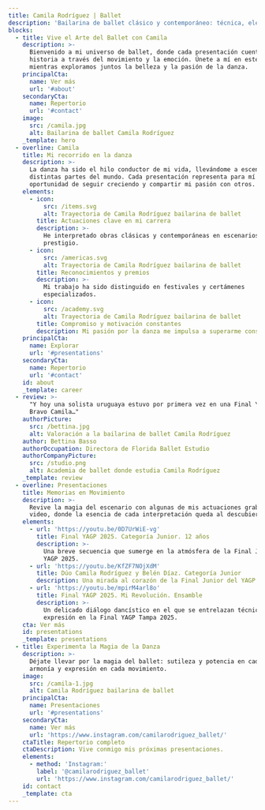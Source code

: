 ```yaml
---
title: Camila Rodríguez | Ballet
description: 'Bailarina de ballet clásico y contemporáneo: técnica, elegancia y pasión.'
blocks:
  - title: Vive el Arte del Ballet con Camila
    description: >-
      Bienvenido a mi universo de ballet, donde cada presentación cuenta una
      historia a través del movimiento y la emoción. Únete a mí en este viaje
      mientras exploramos juntos la belleza y la pasión de la danza.
    principalCta:
      name: Ver más
      url: '#about'
    secondaryCta:
      name: Repertorio
      url: '#contact'
    image:
      src: /camila.jpg
      alt: Bailarina de ballet Camila Rodríguez
    _template: hero
  - overline: Camila
    title: Mi recorrido en la danza
    description: >-
      La danza ha sido el hilo conductor de mi vida, llevándome a escenarios de
      distintas partes del mundo. Cada presentación representa para mí una
      oportunidad de seguir creciendo y compartir mi pasión con otros.
    elements:
      - icon:
          src: /items.svg
          alt: Trayectoria de Camila Rodríguez bailarina de ballet
        title: Actuaciones clave en mi carrera
        description: >-
          He interpretado obras clásicas y contemporáneas en escenarios de
          prestigio.
      - icon:
          src: /americas.svg
          alt: Trayectoria de Camila Rodríguez bailarina de ballet
        title: Reconocimientos y premios
        description: >-
          Mi trabajo ha sido distinguido en festivales y certámenes
          especializados.
      - icon:
          src: /academy.svg
          alt: Trayectoria de Camila Rodríguez bailarina de ballet
        title: Compromiso y motivación constantes
        description: Mi pasión por la danza me impulsa a superarme constantemente.
    principalCta:
      name: Explorar
      url: '#presentations'
    secondaryCta:
      name: Repertorio
      url: '#contact'
    id: about
    _template: career
  - review: >-
      "Y hoy una solista uruguaya estuvo por primera vez en una Final YAGP.
      Bravo Camila…"
    authorPicture:
      src: /bettina.jpg
      alt: Valoración a la bailarina de ballet Camila Rodríguez
    author: Bettina Basso
    authorOccupation: Directora de Florida Ballet Estudio
    authorCompanyPicture:
      src: /studio.png
      alt: Academia de ballet donde estudia Camila Rodríguez
    _template: review
  - overline: Presentaciones
    title: Memorias en Movimiento
    description: >-
      Revive la magia del escenario con algunas de mis actuaciones grabadas en
      video, donde la esencia de cada interpretación queda al descubierto.
    elements:
      - url: 'https://youtu.be/0D7UrWiE-vg'
        title: Final YAGP 2025. Categoría Junior. 12 años
        description: >-
          Una breve secuencia que sumerge en la atmósfera de la Final Junior del
          YAGP 2025.
      - url: 'https://youtu.be/KfZF7NOjXdM'
        title: Dúo Camila Rodríguez y Belén Díaz. Categoría Junior
        description: Una mirada al corazón de la Final Junior del YAGP 2025 en Tampa.
      - url: 'https://youtu.be/mpirM4arl8o'
        title: Final YAGP 2025. Mi Revolución. Ensamble
        description: >-
          Un delicado diálogo dancístico en el que se entrelazan técnica y
          expresión en la Final YAGP Tampa 2025.
    cta: Ver más
    id: presentations
    _template: presentations
  - title: Experimenta la Magia de la Danza
    description: >-
      Déjate llevar por la magia del ballet: sutileza y potencia en cada paso,
      armonía y expresión en cada movimiento.
    image:
      src: /camila-1.jpg
      alt: Camila Rodríguez bailarina de ballet
    principalCta:
      name: Presentaciones
      url: '#presentations'
    secondaryCta:
      name: Ver más
      url: 'https://www.instagram.com/camilarodriguez_ballet/'
    ctaTitle: Repertorio completo
    ctaDescription: Vive conmigo mis próximas presentaciones.
    elements:
      - method: 'Instagram:'
        label: '@camilarodriguez_ballet'
        url: 'https://www.instagram.com/camilarodriguez_ballet/'
    id: contact
    _template: cta
---
```


